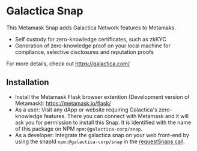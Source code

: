 # Galactica Snap

This Metamask Snap adds Galactica Network features to Metamaks.
- Self custody for zero-knowledge certificates, such as zkKYC
- Generation of zero-knowledge proof on your local machine for compliance, selective disclosures and reputation proofs

For more details, check out https://galactica.com/

## Installation

- Install the Metamask Flask browser extention (Development version of Metamask): https://metamask.io/flask/
- As a user: Visit any dApp or website requiring Galactica's zero-knowledge features. There you can connect with Metamask and it will ask you for permission to install this Snap. It is identified with the name of this package on NPM `npm:@galactica-corp/snap`.
- As a developer: Integrate the galactica snap on your web front-end by using the snapId `npm:@galactica-corp/snap` in the [requestSnaps call](https://docs.metamask.io/guide/snaps-rpc-api.html#unrestricted-methods).

